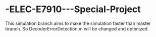 # -ELEC-E7910---Special-Project
This simulation branch aims to make the simulation faster than master branch. So DecoderErrorDetection.m will be changed and optimized.
